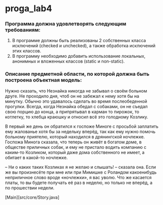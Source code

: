 # proga_lab4
### Программа должна удовлетворять следующим требованиям:
1. В программе должны быть реализованы 2 собственных класса исключений (checked и unchecked), а также обработка исключений этих классов.
2. В программу необходимо добавить использование локальных, анонимных и вложенных классов (static и non-static).
### Описание предметной области, по которой должна быть построена объектная модель:
Нужно сказать, что Незнайка никогда не забывал о своём больном друге. Не проходило дня, чтоб он не забежал к нему хотя бы на минутку. Обычно это удавалось сделать во время послеобеденной прогулки. Всегда, когда Незнайка обедал с собаками, он не съедал свою порцию до конца, а припрятывал в карман то пирожок, то котлетку, то хлебца краюшку и относил всё это голодному Козлику.

В первый же день он обратился к госпоже Миноге с просьбой заплатить ему жалованье хотя бы за недельку вперёд, так как ему нужно помочь больному приятелю, который находился в дрянингской ночлежке. Госпожа Минога сказала, что теперь он живёт в богатом доме, в обществе приличных собак, и ему не пристало водить компанию с каким-то Козликом, который даже дома собственного не имеет, а обитает в какой-то ночлежке.

– Ни о каких таких Козликах я не желаю и слышать! – сказала она. Если же вы произнесёте при мне или при Мимишке с Роландом какоенибудь неприличное слово вроде «ночлежки», я вас уволю. Что же касается платы, то вы будете получать её раз в неделю, но только не вперёд, а по прошествии недели.

[Main][src/core/Story.java]
